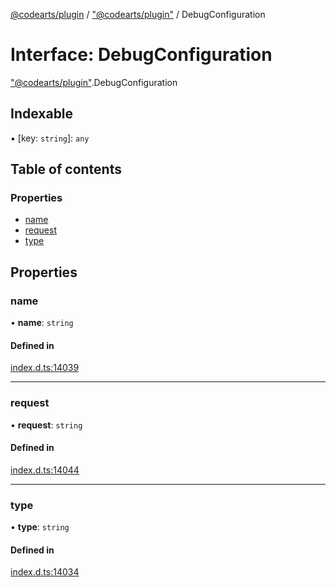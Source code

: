 [@codearts/plugin](../README.md) / ["@codearts/plugin"](../modules/_codearts_plugin_.md) / DebugConfiguration

# Interface: DebugConfiguration

["@codearts/plugin"](../modules/_codearts_plugin_.md).DebugConfiguration

## Indexable

▪ [key: `string`]: `any`

## Table of contents

### Properties

- [name](codearts_plugin_.DebugConfiguration.md#name)
- [request](codearts_plugin_.DebugConfiguration.md#request)
- [type](codearts_plugin_.DebugConfiguration.md#type)

## Properties

### name

• **name**: `string`

#### Defined in

[index.d.ts:14039](https://github.com/huaweicloud/cloudide-plugin-api/blob/a4193a8/index.d.ts#L14039)

___

### request

• **request**: `string`

#### Defined in

[index.d.ts:14044](https://github.com/huaweicloud/cloudide-plugin-api/blob/a4193a8/index.d.ts#L14044)

___

### type

• **type**: `string`

#### Defined in

[index.d.ts:14034](https://github.com/huaweicloud/cloudide-plugin-api/blob/a4193a8/index.d.ts#L14034)

